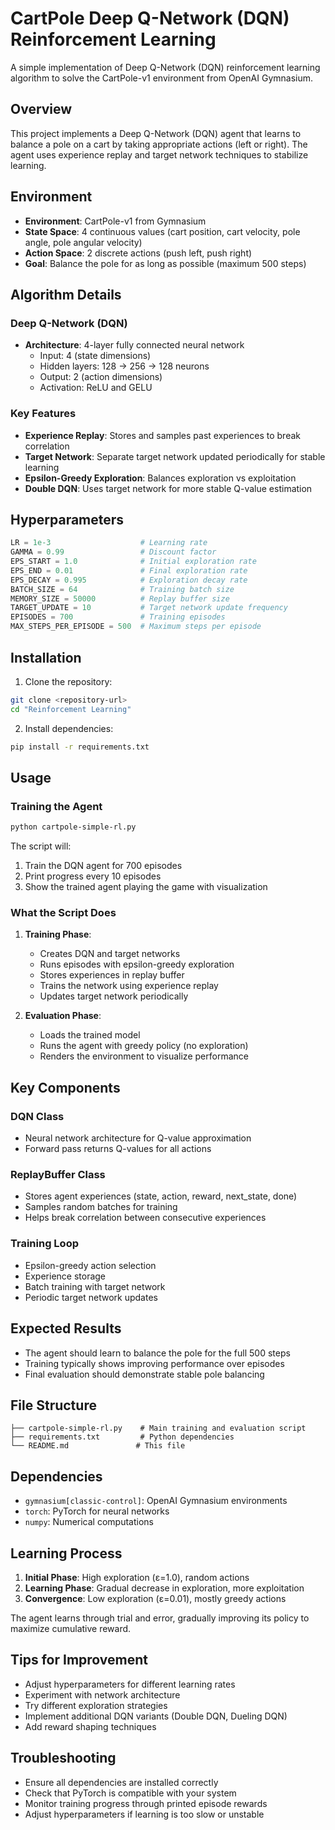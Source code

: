 # CartPole Deep Q-Network (DQN) Reinforcement Learning

A simple implementation of Deep Q-Network (DQN) reinforcement learning algorithm to solve the CartPole-v1 environment from OpenAI Gymnasium.

## Overview

This project implements a Deep Q-Network (DQN) agent that learns to balance a pole on a cart by taking appropriate actions (left or right). The agent uses experience replay and target network techniques to stabilize learning.

## Environment

- **Environment**: CartPole-v1 from Gymnasium
- **State Space**: 4 continuous values (cart position, cart velocity, pole angle, pole angular velocity)
- **Action Space**: 2 discrete actions (push left, push right)
- **Goal**: Balance the pole for as long as possible (maximum 500 steps)

## Algorithm Details

### Deep Q-Network (DQN)
- **Architecture**: 4-layer fully connected neural network
  - Input: 4 (state dimensions)
  - Hidden layers: 128 → 256 → 128 neurons
  - Output: 2 (action dimensions)
  - Activation: ReLU and GELU

### Key Features
- **Experience Replay**: Stores and samples past experiences to break correlation
- **Target Network**: Separate target network updated periodically for stable learning
- **Epsilon-Greedy Exploration**: Balances exploration vs exploitation
- **Double DQN**: Uses target network for more stable Q-value estimation

## Hyperparameters

```python
LR = 1e-3                    # Learning rate
GAMMA = 0.99                 # Discount factor
EPS_START = 1.0              # Initial exploration rate
EPS_END = 0.01               # Final exploration rate
EPS_DECAY = 0.995            # Exploration decay rate
BATCH_SIZE = 64              # Training batch size
MEMORY_SIZE = 50000          # Replay buffer size
TARGET_UPDATE = 10           # Target network update frequency
EPISODES = 700               # Training episodes
MAX_STEPS_PER_EPISODE = 500  # Maximum steps per episode
```

## Installation

1. Clone the repository:
```bash
git clone <repository-url>
cd "Reinforcement Learning"
```

2. Install dependencies:
```bash
pip install -r requirements.txt
```

## Usage

### Training the Agent
```bash
python cartpole-simple-rl.py
```

The script will:
1. Train the DQN agent for 700 episodes
2. Print progress every 10 episodes
3. Show the trained agent playing the game with visualization

### What the Script Does

1. **Training Phase**:
   - Creates DQN and target networks
   - Runs episodes with epsilon-greedy exploration
   - Stores experiences in replay buffer
   - Trains the network using experience replay
   - Updates target network periodically

2. **Evaluation Phase**:
   - Loads the trained model
   - Runs the agent with greedy policy (no exploration)
   - Renders the environment to visualize performance

## Key Components

### DQN Class
- Neural network architecture for Q-value approximation
- Forward pass returns Q-values for all actions

### ReplayBuffer Class
- Stores agent experiences (state, action, reward, next_state, done)
- Samples random batches for training
- Helps break correlation between consecutive experiences

### Training Loop
- Epsilon-greedy action selection
- Experience storage
- Batch training with target network
- Periodic target network updates

## Expected Results

- The agent should learn to balance the pole for the full 500 steps
- Training typically shows improving performance over episodes
- Final evaluation should demonstrate stable pole balancing

## File Structure

```
├── cartpole-simple-rl.py    # Main training and evaluation script
├── requirements.txt         # Python dependencies
└── README.md               # This file
```

## Dependencies

- `gymnasium[classic-control]`: OpenAI Gymnasium environments
- `torch`: PyTorch for neural networks
- `numpy`: Numerical computations

## Learning Process

1. **Initial Phase**: High exploration (ε=1.0), random actions
2. **Learning Phase**: Gradual decrease in exploration, more exploitation
3. **Convergence**: Low exploration (ε=0.01), mostly greedy actions

The agent learns through trial and error, gradually improving its policy to maximize cumulative reward.

## Tips for Improvement

- Adjust hyperparameters for different learning rates
- Experiment with network architecture
- Try different exploration strategies
- Implement additional DQN variants (Double DQN, Dueling DQN)
- Add reward shaping techniques

## Troubleshooting

- Ensure all dependencies are installed correctly
- Check that PyTorch is compatible with your system
- Monitor training progress through printed episode rewards
- Adjust hyperparameters if learning is too slow or unstable
